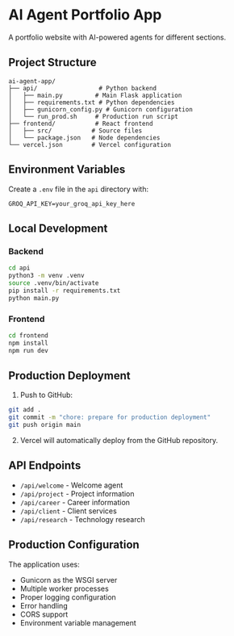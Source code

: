 # AI Agent Portfolio App

A portfolio website with AI-powered agents for different sections.

## Project Structure

```
ai-agent-app/
├── api/                 # Python backend
│   ├── main.py         # Main Flask application
│   ├── requirements.txt # Python dependencies
│   ├── gunicorn_config.py # Gunicorn configuration
│   └── run_prod.sh     # Production run script
├── frontend/           # React frontend
│   ├── src/           # Source files
│   └── package.json   # Node dependencies
└── vercel.json        # Vercel configuration
```

## Environment Variables

Create a `.env` file in the `api` directory with:

```
GROQ_API_KEY=your_groq_api_key_here
```

## Local Development

### Backend

```bash
cd api
python3 -m venv .venv
source .venv/bin/activate
pip install -r requirements.txt
python main.py
```

### Frontend

```bash
cd frontend
npm install
npm run dev
```

## Production Deployment

1. Push to GitHub:

```bash
git add .
git commit -m "chore: prepare for production deployment"
git push origin main
```

2. Vercel will automatically deploy from the GitHub repository.

## API Endpoints

- `/api/welcome` - Welcome agent
- `/api/project` - Project information
- `/api/career` - Career information
- `/api/client` - Client services
- `/api/research` - Technology research

## Production Configuration

The application uses:

- Gunicorn as the WSGI server
- Multiple worker processes
- Proper logging configuration
- Error handling
- CORS support
- Environment variable management
